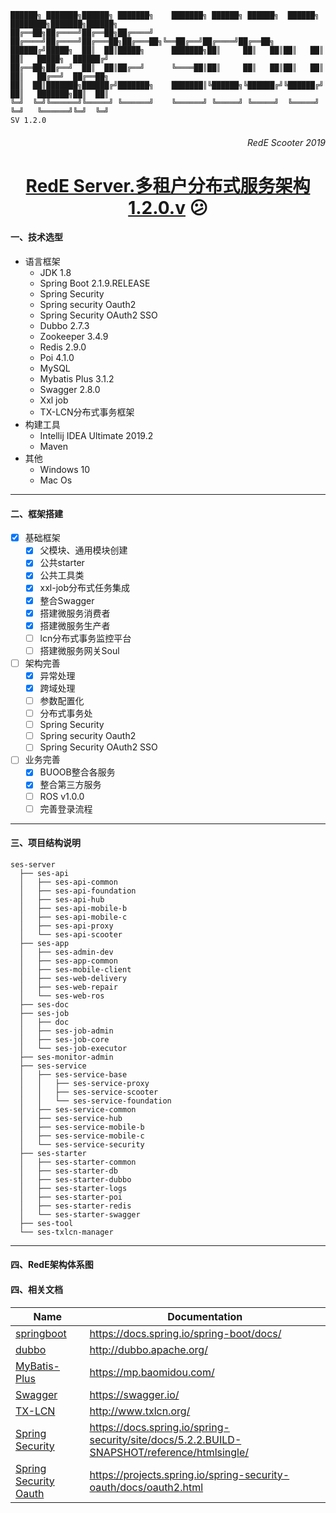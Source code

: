 
```$xslt
██████╗ ███████╗██████╗ ███████╗    ███████╗ ██████╗ ██████╗  ██████╗ ████████╗███████╗██████╗
██╔══██╗██╔════╝██╔══██╗██╔════╝    ██╔════╝██╔════╝██╔═══██╗██╔═══██╗╚══██╔══╝██╔════╝██╔══██╗
██████╔╝█████╗  ██║  ██║█████╗      ███████╗██║     ██║   ██║██║   ██║   ██║   █████╗  ██████╔╝
██╔══██╗██╔══╝  ██║  ██║██╔══╝      ╚════██║██║     ██║   ██║██║   ██║   ██║   ██╔══╝  ██╔══██╗
██║  ██║███████╗██████╔╝███████╗    ███████║╚██████╗╚██████╔╝╚██████╔╝   ██║   ███████╗██║  ██║
╚═╝  ╚═╝╚══════╝╚═════╝ ╚══════╝    ╚══════╝ ╚═════╝ ╚═════╝  ╚═════╝    ╚═╝   ╚══════╝╚═╝  ╚═╝                                                                                  
SV 1.2.0
```
      

                             
###### <div align=right>RedE Scooter 2019
# <div align=center>[RedE Server.多租户分布式服务架构1.2.0.v](https://github.com/mrjerryli/ses-server) :confused:	
 

#### 一、技术选型

- 语言框架
	- JDK 1.8
	- Spring Boot 2.1.9.RELEASE
    - Spring Security
    - Spring security Oauth2
    - Spring Security OAuth2 SSO
	- Dubbo 2.7.3
	- Zookeeper 3.4.9
	- Redis 2.9.0
	- Poi 4.1.0
	- MySQL
	- Mybatis Plus  3.1.2
	- Swagger 2.8.0
	- Xxl job 
	- TX-LCN分布式事务框架
- 构建工具
	- Intellij IDEA Ultimate 2019.2
	- Maven
- 其他
	- Windows 10
	- Mac Os

---

#### 二、框架搭建

- [x] 基础框架
    - [x] 父模块、通用模块创建
    - [x] 公共starter
    - [x] 公共工具类
    - [x] xxl-job分布式任务集成
    - [X] 整合Swagger
    - [X] 搭建微服务消费者
    - [X] 搭建微服务生产者
    - [ ] lcn分布式事务监控平台
    - [ ] 搭建微服务网关Soul
- [ ] 架构完善
    - [X] 异常处理
    - [X] 跨域处理
    - [ ] 参数配置化
    - [ ] 分布式事务处
    - [ ] Spring Security
    - [ ] Spring security Oauth2
    - [ ] Spring Security OAuth2 SSO
    
- [ ] 业务完善
    - [X] BUOOB整合各服务
    - [X] 整合第三方服务
    - [ ] ROS v1.0.0
    - [ ] 完善登录流程

---

#### 三、项目结构说明
```text
ses-server
  ├── ses-api
  │   ├── ses-api-common
  │   ├── ses-api-foundation
  │   ├── ses-api-hub
  │   ├── ses-api-mobile-b
  │   ├── ses-api-mobile-c
  │   ├── ses-api-proxy
  │   └── ses-api-scooter
  ├── ses-app
  │   ├── ses-admin-dev
  │   ├── ses-app-common
  │   ├── ses-mobile-client
  │   ├── ses-web-delivery
  │   ├── ses-web-repair
  │   └── ses-web-ros
  ├── ses-doc
  ├── ses-job
  │   ├── doc
  │   ├── ses-job-admin
  │   ├── ses-job-core
  │   └── ses-job-executor
  ├── ses-monitor-admin
  ├── ses-service
  │   ├── ses-service-base
  │   │   ├── ses-service-proxy
  │   │   ├── ses-service-scooter
  │   │   └── ses-service-foundation
  │   ├── ses-service-common
  │   ├── ses-service-hub
  │   ├── ses-service-mobile-b
  │   ├── ses-service-mobile-c
  │   └── ses-service-security
  ├── ses-starter
  │   ├── ses-starter-common
  │   ├── ses-starter-db
  │   ├── ses-starter-dubbo
  │   ├── ses-starter-logs
  │   ├── ses-starter-poi
  │   ├── ses-starter-redis
  │   └── ses-starter-swagger
  ├── ses-tool
  └── ses-txlcn-manager
```
---

#### 四、RedE架构体系图


#### 四、相关文档

| Name | Documentation|
| ---------- | ---------------------------------------- |
| [springboot](https://docs.spring.io/spring-boot/docs/) | https://docs.spring.io/spring-boot/docs/ |
| [dubbo](http://dubbo.apache.org/en-us/) | http://dubbo.apache.org/ |      
| [MyBatis-Plus](https://mp.baomidou.com/) |https://mp.baomidou.com/|
| [Swagger](https://swagger.io/#)|https://swagger.io/|
| [TX-LCN](http://www.txlcn.org/)|http://www.txlcn.org/|
| [Spring Security](https://docs.spring.io/spring-security/site/docs/5.2.2.BUILD-SNAPSHOT/reference/htmlsingle/)|https://docs.spring.io/spring-security/site/docs/5.2.2.BUILD-SNAPSHOT/reference/htmlsingle/|
| [Spring Security Oauth](https://projects.spring.io/spring-security-oauth/docs/oauth2.html)|https://projects.spring.io/spring-security-oauth/docs/oauth2.html|